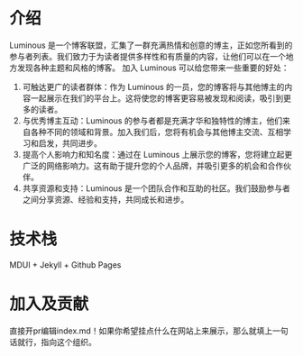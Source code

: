 # 介绍
Luminous 是一个博客联盟，汇集了一群充满热情和创意的博主，正如您所看到的参与者列表。我们致力于为读者提供多样性和有质量的内容，让他们可以在一个地方发现各种主题和风格的博客。
加入 Luminous 可以给您带来一些重要的好处：
1. 可触达更广的读者群体：作为 Luminous 的一员，您的博客将与其他博主的内容一起展示在我们的平台上。这将使您的博客更容易被发现和阅读，吸引到更多的读者。
2. 与优秀博主互动：Luminous 的参与者都是充满才华和独特性的博主，他们来自各种不同的领域和背景。加入我们后，您将有机会与其他博主交流、互相学习和启发，共同进步。
3. 提高个人影响力和知名度：通过在 Luminous 上展示您的博客，您将建立起更广泛的网络影响力。这有助于提升您的个人品牌，并吸引更多的机会和合作伙伴。
4. 共享资源和支持：Luminous 是一个团队合作和互助的社区。我们鼓励参与者之间分享资源、经验和支持，共同成长和进步。

# 技术栈
MDUI + Jekyll + Github Pages

# 加入及贡献
直接开pr编辑index.md！如果你希望挂点什么在网站上来展示，那么就填上一句话就行，指向这个组织。
